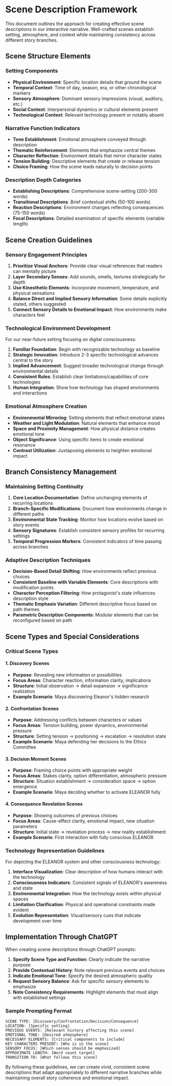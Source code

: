 # Scene Description Framework

This document outlines the approach for creating effective scene descriptions in our interactive narrative. Well-crafted scenes establish setting, atmosphere, and context while maintaining consistency across different story branches.

## Scene Structure Elements

### Setting Components
- **Physical Environment**: Specific location details that ground the scene
- **Temporal Context**: Time of day, season, era, or other chronological markers
- **Sensory Atmosphere**: Dominant sensory impressions (visual, auditory, etc.)
- **Social Context**: Interpersonal dynamics or cultural elements present
- **Technological Context**: Relevant technology present or notably absent

### Narrative Function Indicators
- **Tone Establishment**: Emotional atmosphere conveyed through description
- **Thematic Reinforcement**: Elements that emphasize central themes
- **Character Reflection**: Environment details that mirror character states
- **Tension Building**: Descriptive elements that create or release tension
- **Choice Framing**: How the scene leads naturally to decision points

### Description Depth Categories
- **Establishing Descriptions**: Comprehensive scene-setting (200-300 words)
- **Transitional Descriptions**: Brief contextual shifts (50-100 words)
- **Reaction Descriptions**: Environment changes reflecting consequences (75-150 words)
- **Focal Descriptions**: Detailed examination of specific elements (variable length)

## Scene Creation Guidelines

### Sensory Engagement Principles
1. **Prioritize Visual Anchors**: Provide clear visual references that readers can mentally picture
2. **Layer Secondary Senses**: Add sounds, smells, textures strategically for depth
3. **Use Kinesthetic Elements**: Incorporate movement, temperature, and physical sensations
4. **Balance Direct and Implied Sensory Information**: Some details explicitly stated, others suggested
5. **Connect Sensory Details to Emotional Impact**: How environments make characters feel

### Technological Environment Development
For our near-future setting focusing on digital consciousness:
1. **Familiar Foundation**: Begin with recognizable technology as baseline
2. **Strategic Innovation**: Introduce 2-3 specific technological advances central to the story
3. **Implied Advancement**: Suggest broader technological change through environmental details
4. **Consistent Rules**: Establish clear limitations/capabilities of core technologies
5. **Human Integration**: Show how technology has shaped environments and interactions

### Emotional Atmosphere Creation
- **Environmental Mirroring**: Setting elements that reflect emotional states
- **Weather and Light Modulation**: Natural elements that enhance mood
- **Space and Proximity Management**: How physical distance creates emotional tone
- **Object Significance**: Using specific items to create emotional resonance
- **Contrast Utilization**: Juxtaposing elements to heighten emotional impact

## Branch Consistency Management

### Maintaining Setting Continuity
1. **Core Location Documentation**: Define unchanging elements of recurring locations
2. **Branch-Specific Modifications**: Document how environments change in different paths
3. **Environmental State Tracking**: Monitor how locations evolve based on story events
4. **Sensory Signatures**: Establish consistent sensory profiles for recurring settings
5. **Temporal Progression Markers**: Consistent indicators of time passing across branches

### Adaptive Description Techniques
- **Decision-Based Detail Shifting**: How environments reflect previous choices
- **Consistent Baseline with Variable Elements**: Core descriptions with modification points
- **Character Perception Filtering**: How protagonist's state influences description style
- **Thematic Emphasis Variation**: Different descriptive focus based on path themes
- **Parametric Description Components**: Modular elements that can be reconfigured based on path

## Scene Types and Special Considerations

### Critical Scene Types

#### 1. Discovery Scenes
- **Purpose**: Revealing new information or possibilities
- **Focus Areas**: Character reaction, information clarity, implications
- **Structure**: Initial observation → detail expansion → significance realization
- **Example Scenario**: Maya discovering Eleanor's hidden research

#### 2. Confrontation Scenes
- **Purpose**: Addressing conflicts between characters or values
- **Focus Areas**: Tension building, power dynamics, environmental pressure
- **Structure**: Setting tension → positioning → escalation → resolution state
- **Example Scenario**: Maya defending her decisions to the Ethics Committee

#### 3. Decision Moment Scenes
- **Purpose**: Framing choice points with appropriate weight
- **Focus Areas**: Stakes clarity, option differentiation, atmospheric pressure
- **Structure**: Situation establishment → consideration space → option emergence
- **Example Scenario**: Maya deciding whether to activate ELEANOR fully

#### 4. Consequence Revelation Scenes
- **Purpose**: Showing outcomes of previous choices
- **Focus Areas**: Cause-effect clarity, emotional impact, new situation parameters
- **Structure**: Initial state → revelation process → new reality establishment
- **Example Scenario**: First interaction with fully conscious ELEANOR

### Technology Representation Guidelines

For depicting the ELEANOR system and other consciousness technology:

1. **Interface Visualization**: Clear description of how humans interact with the technology
2. **Consciousness Indicators**: Consistent signals of ELEANOR's awareness and state
3. **Environmental Integration**: How the technology exists within physical spaces
4. **Limitation Clarification**: Physical and operational constraints made evident
5. **Evolution Representation**: Visual/sensory cues that indicate development over time

## Implementation Through ChatGPT

When creating scene descriptions through ChatGPT prompts:

1. **Specify Scene Type and Function**: Clearly indicate the narrative purpose
2. **Provide Contextual History**: Note relevant previous events and choices
3. **Indicate Emotional Tone**: Specify the desired atmospheric quality
4. **Request Sensory Balance**: Ask for specific sensory elements to emphasize
5. **Note Consistency Requirements**: Highlight elements that must align with established settings

### Sample Prompting Format
```
SCENE TYPE: [Discovery/Confrontation/Decision/Consequence]
LOCATION: [Specific setting]
PREVIOUS EVENTS: [Relevant history affecting this scene]
EMOTIONAL TONE: [Desired atmosphere]
NECESSARY ELEMENTS: [Critical components to include]
KEY CHARACTERS PRESENT: [Who is in the scene]
SENSORY FOCUS: [Which senses should be emphasized]
APPROXIMATE LENGTH: [Word count target]
TRANSITION TO: [What follows this scene]
```

By following these guidelines, we can create vivid, consistent scene descriptions that adapt appropriately to different narrative branches while maintaining overall story coherence and emotional impact.